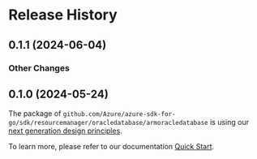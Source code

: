 # Release History

## 0.1.1 (2024-06-04)
### Other Changes


## 0.1.0 (2024-05-24)

The package of `github.com/Azure/azure-sdk-for-go/sdk/resourcemanager/oracledatabase/armoracledatabase` is using our [next generation design principles](https://azure.github.io/azure-sdk/general_introduction.html).

To learn more, please refer to our documentation [Quick Start](https://aka.ms/azsdk/go/mgmt).
